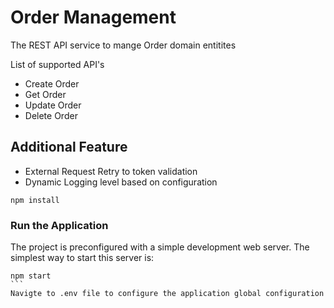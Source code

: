 # Order Management

The REST API service to mange Order domain entitites

List of supported API's 

 - Create Order 
 - Get Order
 - Update Order
 - Delete Order
 
 ## Additional Feature

 - External Request Retry to token validation
 - Dynamic Logging level based on configuration

```
npm install
```
### Run the Application

The project is preconfigured with a simple development web server. The simplest way to start this server is:
````
npm start
```
Navigte to .env file to configure the application global configuration